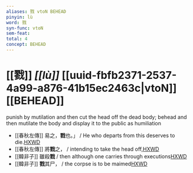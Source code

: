 ```yaml
---
aliases: 戮 vtoN BEHEAD
pinyin: lù
word: 戮
syn-func: vtoN
sem-feat: 
total: 4
concept: BEHEAD 
---
```

# [[戮]] *[[lù]]*  [[uuid-fbfb2371-2537-4a99-a876-41b15ec2463c|vtoN]] [[BEHEAD]]
punish by mutilation and then cut the head off the dead body; behead and then mutilate the body and display it to the public as humiliation
 - [[春秋左傳]] 易之，**戮**也。」 / He who departs from this deserves to die.[HXWD](https://hxwd.org/textview.html?location=KR1e0001_tls_007-35a.1)
 - [[春秋左傳]] 將**戮**之， / intending to take the head off,[HXWD](https://hxwd.org/textview.html?location=KR1e0001_tls_009-721a.3)
 - [[韓非子]] 雖殺**戮** / then although one carries through executions[HXWD](https://hxwd.org/textview.html?location=KR3c0005_tls_027-23a.5)
 - [[韓非子]] **戮**其尸， / the corpse is to be maimed[HXWD](https://hxwd.org/textview.html?location=KR3c0005_tls_030-78a.4)